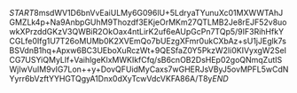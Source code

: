 $START$8msdWV1D6bnVvEaiULMy6G096lU+5LdryaTYunuXc01MXWWTAhJGMZLk4p+Na9AnbpGUhM9Thozdf3EKjeOrMKm27QTLMB2Je8rEJF52v8uowkXPrzddGKzV3QWBiR2OkOax4ntLirK2uf6eAUpGcPn7TQp5/9IF3RihHfkYCGLfe0Ifg1U7T26oMUMb0K2XVEmQo7bUEzgXFmr0ukCXbAz+sU1jJEglk7sBSVdnB1hq+Apxw6BC3UEboXuRczWt+9QESfaZ0Y5PkzW2li0KIVyxgW2SeICG7USYiQMyLlf+VaihlgeKlxMWKIkfCfq/sB6cnOB2DsHEp02goQNmqZutISWjIwVuIM9vIG7Lon++y+DovQFUidMyCaxs7wGHERJsVByJ5ovMPFL5wCdNYyrr6bVzftYYHGTQgyA1Dnx0dXyTcwVdcVKFA86A/T8y$END$